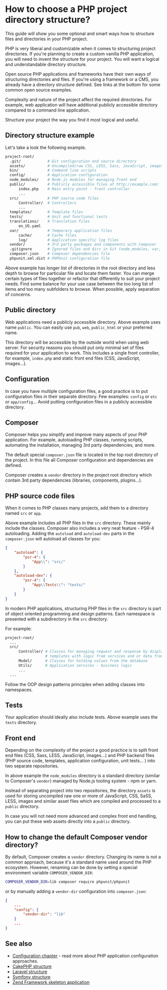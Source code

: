 # How to choose a PHP project directory structure?

This guide will show you some optional and smart ways how to structure files and
directories in your PHP project.

PHP is very liberal and customizable when it comes to structuring project
directories. If you're planning to create a custom vanilla PHP application, you
will need to invent the structure for your project. You will want a logical and
understandable directory structure.

Open source PHP applications and frameworks have their own ways of structuring
directories and files. If you're using a framework or a CMS, you already have a
directory structure defined. See links at the bottom for some common open source
examples.

Complexity and nature of the project affect the required directories. For example,
web application will have additional publicly accessible directory compared to a
command line application.

Structure your project the way you find it most logical and useful.

## Directory structure example

Let's take a look the following example.

```bash
project-root/
  .git/            # Git configuration and source directory
  assets/          # Uncompiled/raw CSS, LESS, Sass, JavaScript, images
  bin/             # Command line scripts
  config/          # Application configuration
  node_modules/    # Node.js modules for managing front end
  public/          # Publicly accessible files at http://example.com/
      index.php    # Main entry point - front controller
      ...
  src/             # PHP source code files
      Controller/  # Controllers
      ...
  templates/       # Template files
  tests/           # Unit and functional tests
  translations/    # Translation files
      en_US.yaml
  var/             # Temporary application files
      cache/       # Cache files
      log/         # Application specific log files
  vendor/          # 3rd party packages and components with Composer
  .gitignore       # Ignored files and dirs in Git (node_modules, var, vendor...)
  composer.json    # Composer dependencies file
  phpunit.xml.dist # PHPUnit configuration file
```

Above example has longer list of directories in the root directory and less
depth to browse for particular file and locate them faster. You can merge certain
types of files together or refactor that differently to suit your project needs.
Find some balance for your use case between the too long list of items and too
many subfolders to browse. When possible, apply separation of concerns.

## Public directory

Web applications need a publicly accessible directory. Above example uses name
`public`. You can easily use `pub`, `web`, `public_html` or your preferred name.

This directory will be accessible by the outside world when using web server.
For security reasons you should put only minimal set of files required for your
application to work. This includes a single front controller, for example,
`index.php` and static front end files (CSS, JavaScript, images...).

## Configuration

In case you have multiple configuration files, a good practice is to put
configuration files in their separate directory. Few examples:
`config` or `etc` or `app/config`... Avoid putting configuration files in
a publicly accessible directory.

## Composer

Composer helps you simplify and improve many aspects of your PHP application.
For example, autoloading PHP classes, running scripts, automating the
installation, managing 3rd party dependencies, and more.

The default special `composer.json` file is located in the top root directory of
the project. In this file all Composer configuration and dependencies are
defined.

Composer creates a `vendor` directory in the project root directory which contain
3rd party dependencies (libraries, components, plugins...).

## PHP source code files

When it comes to PHP classes many projects, add them to a directory named `src`
or `app`.

Above example includes all PHP files in the `src` directory. These mainly include
the classes. Composer also includes a very neat feature - PSR-4 autoloading.
Adding the `autoload` and `autoload-dev` parts in the `composer.json` will
autoload all classes for you:

```json
{
    "autoload": {
        "psr-4": {
            "App\\": "src/"
        }
    },
    "autoload-dev": {
        "psr-4": {
            "App\\Tests\\": "tests/"
        }
    }
}
```

In modern PHP applications, structuring PHP files in the `src` directory is part
of object oriented programming and design patterns. Each namespace is presented
with a subdirectory in the `src` directory.

For example:

```bash
project-root/
  ...
  src/
      Controller/ # Classes for managing request and response by displaying
                  # templates with logic from services and or data from DB
      Model/      # Classes for holding values from the database
      Utils/      # Application services - business logic
      ...
  ...
```

Follow the OOP design patterns principles when adding classes into namespaces.

## Tests

Your application should ideally also include tests. Above example uses the `tests`
directory.

## Front end

Depending on the complexity of the project a good practice is to split front end
files (CSS, Sass, LESS, JavaScript, images...) and PHP backend files (PHP source
code, templates, application configuration, unit tests... ) into two separate
repositories.

In above example the `node_modules` directory is a standard directory (similar to
Composer's `vendor`) managed by Node.js tooling system - npm or yarn.

Instead of separating project into two repositories, the directory `assets` is
used for storing uncompiled raw one or more of JavaScript, CSS, SaSS, LESS, images
and similar asset files which are compiled and processed to a `public` directory.

In case you will not need more advanced and complex front end handling, you can
put these web assets directly into a `public` directory.

## How to change the default Composer vendor directory?

By default, Composer creates a `vendor` directory. Changing its name is not
a common approach, because it's a standard name used around the PHP ecosystem.
However, renaming can be done by setting a special environment variable
`COMPOSER_VENDOR_DIR`:

```bash
COMPOSER_VENDOR_DIR=lib composer require phpunit/phpunit
```

or by manually adding a `vendor-dir` configuration into `composer.json`:

```json
{
    ...
    "config": {
        "vendor-dir": "lib"
    }
    ...
}
```

## See also

* [Configuration chapter](/security/configuration.md) - read more about PHP
  application configuration approaches.
* [CakePHP structure](https://book.cakephp.org/3.0/en/intro/cakephp-folder-structure.html)
* [Laravel structure](https://laravel.com/docs/5.5/structure)
* [Symfony structure](http://symfony.com/doc/current/configuration/override_dir_structure.html)
* [Zend Framework skeleton application](https://github.com/zendframework/ZendSkeletonApplication)

